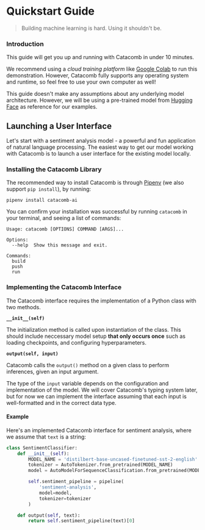 # Quickstart Guide
> Building machine learning is hard. Using it shouldn't be.

### Introduction

This guide will get you up and running with Catacomb in under 10 minutes. 

We recommend using a *cloud training platform* like [Google Colab](https://colab.research.google.com) to run this demonstration. However, Catacomb fully supports any operating system and runtime, so feel free to use your own computer as well!

This guide doesn't make any assumptions about any underlying model architecture. However,
we will be using a pre-trained model from [Hugging Face](https://huggingface.co/distilbert-base-uncased-finetuned-sst-2-english) as reference for our examples.

## Launching a User Interface

Let's start with a sentiment analysis model - a powerful and fun application of natural language processing. The easiest way to get our model working with Catacomb is to launch a user interface for the existing model locally.

### Installing the Catacomb Library

The recommended way to install Catacomb is through [Pipenv](https://pipenv-fork.readthedocs.io/en/latest/) (we also support `pip install`), by running:

```
pipenv install catacomb-ai
```

You can confirm your installation was successful by running `catacomb` in your terminal, and seeing a list of commands:

```
Usage: catacomb [OPTIONS] COMMAND [ARGS]...

Options:
  --help  Show this message and exit.

Commands:
  build
  push
  run
  ```

### Implementing the Catacomb Interface

The Catacomb interface requires the implementation of a Python class with two methods.

**`__init__(self)`**

The initialization method is called upon instantiation of the class. This should include neccessary model setup **that only occurs once** such as loading checkpoints, and configuring hyperparameters.

**`output(self, input)`**

Catacomb calls the `output()` method on a given class to perform inferences, given an input argument.

The type of the `input` variable depends on the configuration and implementation of the model. We will cover Catacomb's typing system later, but for now we can implement the interface assuming that each input is well-formatted and in the correct data type.

#### Example

Here's an implemented Catacomb interface for sentiment analysis, where we assume that `text` is a string:

```python
class SentimentClassifier:
    def __init__(self):
        MODEL_NAME = 'distilbert-base-uncased-finetuned-sst-2-english'
        tokenizer = AutoTokenizer.from_pretrained(MODEL_NAME)
        model = AutoModelForSequenceClassification.from_pretrained(MODEL_NAME)

        self.sentiment_pipeline = pipeline(
            'sentiment-analysis',
            model=model,
            tokenizer=tokenizer
        )

    def output(self, text):
        return self.sentiment_pipeline(text)[0]
```
